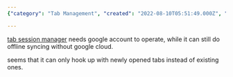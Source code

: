 ```yaml
---
{"category": "Tab Management", "created": "2022-08-10T05:51:49.000Z", "date": "2022-08-10 05:51:49", "description": "This article introduces 'Tab-Session Manager', a tool that allows users to manage their browser sessions by integrating with Google account. The software is capable of offline syncing without relying on Google Cloud and works on newly opened tabs. However, it does not seem to integrate with existing tabs.", "modified": "2022-08-18T07:55:42.553Z", "tags": ["stub", "sync", "system manage"], "title": "sync tabs across different browsers"}

---
```


[tab session manager](https://github.com/sienori/Tab-Session-Manager) needs google account to operate, while it can still do offline syncing without google cloud.

seems that it can only hook up with newly opened tabs instead of existing ones.

